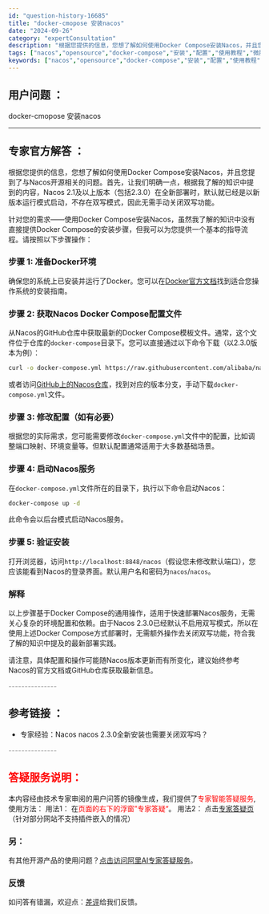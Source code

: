 ```yaml
---
id: "question-history-16685"
title: "docker-cmopose 安装nacos"
date: "2024-09-26"
category: "expertConsultation"
description: "根据您提供的信息，您想了解如何使用Docker Compose安装Nacos，并且您提到了与Nacos开源相关的问题。首先，让我们明确一点，根据我了解的知识中提到的内容，Nacos 2.1及以上版本（包括2.3.0）在全新部署时，默认就已经是以新版本运行模式启动，不存在双写模式，因此无需手动关闭双写"
tags: ["nacos","opensource","docker-compose","安装","配置","使用教程","微服务治理"]
keywords: ["nacos","opensource","docker-compose","安装","配置","使用教程","微服务治理"]
---
```


## 用户问题 ： 
 docker-cmopose 安装nacos  

---------------
## 专家官方解答 ：

根据您提供的信息，您想了解如何使用Docker Compose安装Nacos，并且您提到了与Nacos开源相关的问题。首先，让我们明确一点，根据我了解的知识中提到的内容，Nacos 2.1及以上版本（包括2.3.0）在全新部署时，默认就已经是以新版本运行模式启动，不存在双写模式，因此无需手动关闭双写功能。

针对您的需求——使用Docker Compose安装Nacos，虽然我了解的知识中没有直接提供Docker Compose的安装步骤，但我可以为您提供一个基本的指导流程。请按照以下步骤操作：

### 步骤 1: 准备Docker环境
确保您的系统上已安装并运行了Docker。您可以在[Docker官方文档](https://docs.docker.com/get-docker/)找到适合您操作系统的安装指南。

### 步骤 2: 获取Nacos Docker Compose配置文件
从Nacos的GitHub仓库中获取最新的Docker Compose模板文件。通常，这个文件位于仓库的`docker-compose`目录下。您可以直接通过以下命令下载（以2.3.0版本为例）：

```bash
curl -o docker-compose.yml https://raw.githubusercontent.com/alibaba/nacos/release-2.3.0/docker-compose.yml
```

或者访问[GitHub上的Nacos仓库](https://github.com/alibaba/nacos)，找到对应的版本分支，手动下载`docker-compose.yml`文件。

### 步骤 3: 修改配置（如有必要）
根据您的实际需求，您可能需要修改`docker-compose.yml`文件中的配置，比如调整端口映射、环境变量等。但默认配置通常适用于大多数基础场景。

### 步骤 4: 启动Nacos服务
在`docker-compose.yml`文件所在的目录下，执行以下命令启动Nacos：

```bash
docker-compose up -d
```

此命令会以后台模式启动Nacos服务。

### 步骤 5: 验证安装
打开浏览器，访问`http://localhost:8848/nacos`（假设您未修改默认端口），您应该能看到Nacos的登录界面。默认用户名和密码为`nacos`/`nacos`。

### 解释
以上步骤基于Docker Compose的通用操作，适用于快速部署Nacos服务，无需关心复杂的环境配置和依赖。由于Nacos 2.3.0已经默认不启用双写模式，所以在使用上述Docker Compose方式部署时，无需额外操作去关闭双写功能，符合我了解的知识中提及的最新部署实践。

请注意，具体配置和操作可能随Nacos版本更新而有所变化，建议始终参考Nacos的官方文档或GitHub仓库获取最新信息。


<font color="#949494">---------------</font> 


## 参考链接 ：

* 专家经验：Nacos nacos 2.3.0全新安装也需要关闭双写吗？ 


 <font color="#949494">---------------</font> 
 


## <font color="#FF0000">答疑服务说明：</font> 

本内容经由技术专家审阅的用户问答的镜像生成，我们提供了<font color="#FF0000">专家智能答疑服务</font>,使用方法：
用法1： 在<font color="#FF0000">页面的右下的浮窗”专家答疑“</font>。
用法2： 点击[专家答疑页](https://answer.opensource.alibaba.com/docs/intro)（针对部分网站不支持插件嵌入的情况）
### 另：


有其他开源产品的使用问题？[点击访问阿里AI专家答疑服务](https://answer.opensource.alibaba.com/docs/intro)。
### 反馈
如问答有错漏，欢迎点：[差评](https://ai.nacos.io/user/feedbackByEnhancerGradePOJOID?enhancerGradePOJOId=16692)给我们反馈。

